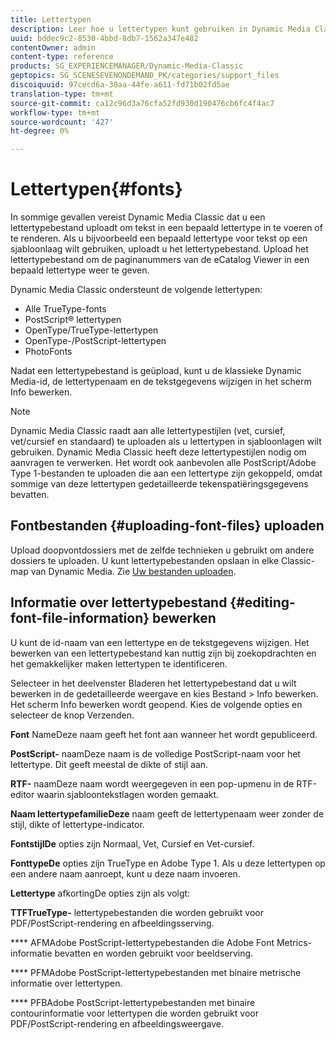 ```yaml
---
title: Lettertypen
description: Leer hoe u lettertypen kunt gebruiken in Dynamic Media Classic.
uuid: bddec9c2-8530-4bbd-8db7-1562a347e482
contentOwner: admin
content-type: reference
products: SG_EXPERIENCEMANAGER/Dynamic-Media-Classic
geptopics: SG_SCENESEVENONDEMAND_PK/categories/support_files
discoiquuid: 97cecd6a-30aa-44fe-a611-fd71b02fd5ae
translation-type: tm+mt
source-git-commit: ca12c96d3a76cfa52fd930d190476cb6fc4f4ac7
workflow-type: tm+mt
source-wordcount: '427'
ht-degree: 0%

---
```



# Lettertypen{#fonts}

In sommige gevallen vereist Dynamic Media Classic dat u een lettertypebestand uploadt om tekst in een bepaald lettertype in te voeren of te renderen. Als u bijvoorbeeld een bepaald lettertype voor tekst op een sjabloonlaag wilt gebruiken, uploadt u het lettertypebestand. Upload het lettertypebestand om de paginanummers van de eCatalog Viewer in een bepaald lettertype weer te geven.

Dynamic Media Classic ondersteunt de volgende lettertypen:

* Alle TrueType-fonts
* PostScript® lettertypen
* OpenType/TrueType-lettertypen
* OpenType-/PostScript-lettertypen
* PhotoFonts

Nadat een lettertypebestand is geüpload, kunt u de klassieke Dynamic Media-id, de lettertypenaam en de tekstgegevens wijzigen in het scherm Info bewerken.

>[!NOTE]
>
>Dynamic Media Classic raadt aan alle lettertypestijlen (vet, cursief, vet/cursief en standaard) te uploaden als u lettertypen in sjabloonlagen wilt gebruiken. Dynamic Media Classic heeft deze lettertypestijlen nodig om aanvragen te verwerken. Het wordt ook aanbevolen alle PostScript/Adobe Type 1-bestanden te uploaden die aan een lettertype zijn gekoppeld, omdat sommige van deze lettertypen gedetailleerde tekenspatiëringsgegevens bevatten.

## Fontbestanden {#uploading-font-files} uploaden

Upload doopvontdossiers met de zelfde technieken u gebruikt om andere dossiers te uploaden. U kunt lettertypebestanden opslaan in elke Classic-map van Dynamic Media. Zie [Uw bestanden uploaden](uploading-files.md#uploading_your_files).

## Informatie over lettertypebestand {#editing-font-file-information} bewerken

U kunt de id-naam van een lettertype en de tekstgegevens wijzigen. Het bewerken van een lettertypebestand kan nuttig zijn bij zoekopdrachten en het gemakkelijker maken lettertypen te identificeren.

Selecteer in het deelvenster Bladeren het lettertypebestand dat u wilt bewerken in de gedetailleerde weergave en kies Bestand > Info bewerken. Het scherm Info bewerken wordt geopend. Kies de volgende opties en selecteer de knop Verzenden.

**Font** NameDeze naam geeft het font aan wanneer het wordt gepubliceerd.

**PostScript-** naamDeze naam is de volledige PostScript-naam voor het lettertype. Dit geeft meestal de dikte of stijl aan.

**RTF-** naamDeze naam wordt weergegeven in een pop-upmenu in de RTF-editor waarin sjabloontekstlagen worden gemaakt.

**Naam lettertypefamilieDeze** naam geeft de lettertypenaam weer zonder de stijl, dikte of lettertype-indicator.

**FontstijlDe** opties zijn Normaal, Vet, Cursief en Vet-cursief.

**FonttypeDe** opties zijn TrueType en Adobe Type 1. Als u deze lettertypen op een andere naam aanroept, kunt u deze naam invoeren.

**Lettertype** afkortingDe opties zijn als volgt:

**TTFTrueType-** lettertypebestanden die worden gebruikt voor PDF/PostScript-rendering en afbeeldingsserving.

**** AFMAdobe PostScript-lettertypebestanden die Adobe Font Metrics-informatie bevatten en worden gebruikt voor beeldserving.

**** PFMAdobe PostScript-lettertypebestanden met binaire metrische informatie over lettertypen.

**** PFBAdobe PostScript-lettertypebestanden met binaire contourinformatie voor lettertypen die worden gebruikt voor PDF/PostScript-rendering en afbeeldingsweergave.
